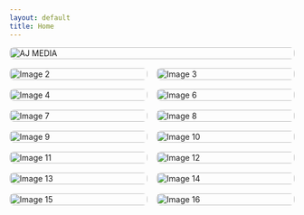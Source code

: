 ```yaml
---
layout: default
title: Home
---
```


<div style="width: 100%; margin-bottom: 16px; display: flex; justify-content: center;">
  <img src="https://i.imgur.com/T3wMjlx.jpeg" alt="AJ MEDIA" style="width: 100%; max-width: 1620px; height: auto; border-radius: 8px;">
</div>
<div style="display: flex; gap: 16px; width: 100%; justify-content: center; margin-bottom: 16px;">
  <img src="https://i.imgur.com/O2VWdM6.jpeg" alt="Image 2" style="max-width: 802px; width: 100%; height: auto; border-radius: 8px;">
  <img src="https://i.imgur.com/shKsPuI.jpeg" alt="Image 3" style="max-width: 802px; width: 100%; height: auto; border-radius: 8px;">
</div>
<div style="display: flex; gap: 16px; width: 100%; justify-content: center; margin-bottom: 16px;">
  <img src="https://i.imgur.com/1dJ1OBP.jpeg" alt="Image 4" style="max-width: 802px; width: 100%; height: auto; border-radius: 8px;">
  <img src="https://i.imgur.com/PdJFvo1.jpeg" alt="Image 6" style="max-width: 802px; width: 100%; height: auto; border-radius: 8px;">
</div>
<div style="display: flex; gap: 16px; width: 100%; justify-content: center; margin-bottom: 16px;">
  <img src="https://i.imgur.com/hMLhtQB.jpeg" alt="Image 7" style="max-width: 802px; width: 100%; height: auto; border-radius: 8px;">
  <img src="https://i.imgur.com/FOfFclN.jpeg" alt="Image 8" style="max-width: 802px; width: 100%; height: auto; border-radius: 8px;">
</div>
<div style="display: flex; gap: 16px; width: 100%; justify-content: center; margin-bottom: 16px;">
  <img src="https://i.imgur.com/opwI9zq.jpeg" alt="Image 9" style="max-width: 802px; width: 100%; height: auto; border-radius: 8px;">
  <img src="https://i.imgur.com/IXzqnLU.jpeg" alt="Image 10" style="max-width: 802px; width: 100%; height: auto; border-radius: 8px;">
</div>
<div style="display: flex; gap: 16px; width: 100%; justify-content: center; margin-bottom: 16px;">
  <img src="https://i.imgur.com/SjnTAi7.jpeg" alt="Image 11" style="max-width: 802px; width: 100%; height: auto; border-radius: 8px;">
  <img src="https://i.imgur.com/JYBNdhp.jpeg" alt="Image 12" style="max-width: 802px; width: 100%; height: auto; border-radius: 8px;">
</div>
<div style="display: flex; gap: 16px; width: 100%; justify-content: center; margin-bottom: 16px;">
  <img src="https://i.imgur.com/ndjsszO.jpeg" alt="Image 13" style="max-width: 802px; width: 100%; height: auto; border-radius: 8px;">
  <img src="https://i.imgur.com/nv8gEq1.jpeg" alt="Image 14" style="max-width: 802px; width: 100%; height: auto; border-radius: 8px;">
</div>
<div style="display: flex; gap: 16px; width: 100%; justify-content: center; margin-bottom: 16px;">
  <img src="https://i.imgur.com/HS5C4fs.jpeg" alt="Image 15" style="max-width: 802px; width: 100%; height: auto; border-radius: 8px;">
  <img src="https://i.imgur.com/8ByxhgP.jpeg" alt="Image 16" style="max-width: 802px; width: 100%; height: auto; border-radius: 8px;">
</div>

